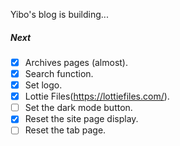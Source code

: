 Yibo's blog is building...



##### Next

- [x] Archives pages (almost).
- [x] Search function.
- [x] Set logo.
- [x] Lottie Files(https://lottiefiles.com/).
- [ ] Set the dark mode button.
- [x] Reset the site page display.
- [ ] Reset the tab page.
